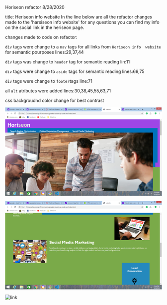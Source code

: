 Horiseon refactor   8/28/2020

 title: Heriseon info website
In the line below are all the refactor changes made to the 'harsiseon info website' for any questions you can find my info on the social link in the heriseon page.



changes made to code on refactor:

 `div` tags were change to a `nav` tags for all links from `Heriseon info  website` for semantic pourposes
lines:29,37,44

`div` tags was change to `header` tag for semantic reading
lin:11

`div` tags were change to `aside` tags for semantic reading
lines:69,75

`div` tags were change to `footer`tags
line:71

all `alt` atributes were added
lines:30,38,45,55,63,71

css backgroudnd color change for best contrast

![screenshot](./assets/images/Screenshot.png)

![screenshot](./assets/images/Screenshot44.png)

![link](https://wilmer88.github.io/graded-touch-up-code-wr/)